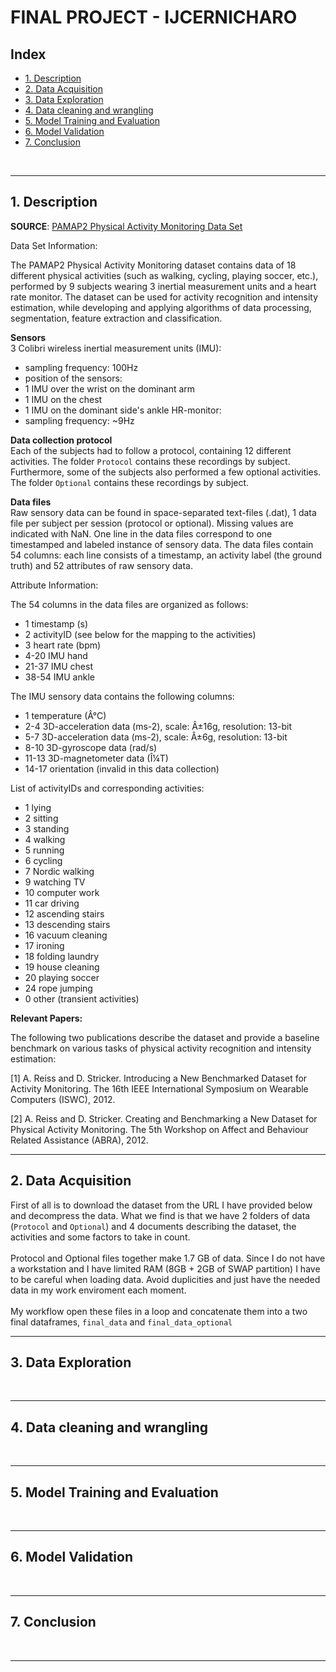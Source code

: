 # FINAL PROJECT - IJCERNICHARO
## Index
* [1. Description](#1\.-description)
* [2. Data Acquisition](#2\.-data-acquisition)
* [3. Data Exploration](#3\.-data-exploration)
* [4. Data cleaning and wrangling](#4\.-data-cleaning-and-wrangling)
* [5. Model Training and Evaluation](#5\.-model-training-and-evaluation)
* [6. Model Validation](#6\.-model-validation)
* [7. Conclusion](#7\.-conclusion)
<br>

___
## 1. Description

**SOURCE**: [PAMAP2 Physical Activity Monitoring Data Set](https://archive.ics.uci.edu/ml/datasets/PAMAP2+Physical+Activity+Monitoring)

Data Set Information:

The PAMAP2 Physical Activity Monitoring dataset contains data of 18 different physical activities (such as walking, cycling, playing soccer, etc.), performed by 9 subjects wearing 3 inertial measurement units and a heart rate monitor. The dataset can be used for activity recognition and intensity estimation, while developing and applying algorithms of data processing, segmentation, feature extraction and classification.

**Sensors**<br>
3 Colibri wireless inertial measurement units (IMU):
- sampling frequency: 100Hz
- position of the sensors:
- 1 IMU over the wrist on the dominant arm
- 1 IMU on the chest
- 1 IMU on the dominant side's ankle
HR-monitor:
- sampling frequency: ~9Hz

**Data collection protocol**<br>
Each of the subjects had to follow a protocol, containing 12 different activities. The folder `Protocol` contains these recordings by subject.
Furthermore, some of the subjects also performed a few optional activities. The folder `Optional` contains these recordings by subject.

**Data files**<br>
Raw sensory data can be found in space-separated text-files (.dat), 1 data file per subject per session (protocol or optional). Missing values are indicated with NaN. One line in the data files correspond to one timestamped and labeled instance of sensory data. The data files contain 54 columns: each line consists of a timestamp, an activity label (the ground truth) and 52 attributes of raw sensory data.

Attribute Information:

The 54 columns in the data files are organized as follows:
* 1     timestamp (s)
* 2     activityID (see below for the mapping to the activities)
* 3     heart rate (bpm)
* 4-20  IMU hand
* 21-37 IMU chest
* 38-54 IMU ankle

The IMU sensory data contains the following columns:
* 1      temperature (Â°C)
* 2-4    3D-acceleration data (ms-2), scale: Â±16g, resolution: 13-bit
* 5-7    3D-acceleration data (ms-2), scale: Â±6g, resolution: 13-bit
* 8-10   3D-gyroscope data (rad/s)
* 11-13  3D-magnetometer data (Î¼T)
* 14-17  orientation (invalid in this data collection)

List of activityIDs and corresponding activities:
* 1 lying
* 2 sitting
* 3 standing
* 4 walking
* 5 running
* 6 cycling
* 7 Nordic walking
* 9 watching TV
* 10 computer work
* 11 car driving
* 12 ascending stairs
* 13 descending stairs
* 16 vacuum cleaning
* 17 ironing
* 18 folding laundry
* 19 house cleaning
* 20 playing soccer
* 24 rope jumping
* 0 other (transient activities)

**Relevant Papers:**

The following two publications describe the dataset and provide a baseline benchmark on various tasks of physical activity recognition and intensity estimation:

[1] A. Reiss and D. Stricker. Introducing a New Benchmarked Dataset for Activity Monitoring. The 16th IEEE International Symposium on Wearable Computers (ISWC), 2012.

[2] A. Reiss and D. Stricker. Creating and Benchmarking a New Dataset for Physical Activity Monitoring. The 5th Workshop on Affect and Behaviour Related Assistance (ABRA), 2012. 
<br>

___
## 2. Data Acquisition
First of all is to download the dataset from the URL I have provided below and decompress the data. What we find is that we have 2 folders of data (`Protocol` and `Optional`) and 4 documents describing the dataset, the activities and some factors to take in count.<br><br>
Protocol and Optional files together make 1.7 GB of data. Since I do not have a workstation and I have limited RAM (8GB + 2GB of SWAP partition) I have to be careful when loading data. Avoid duplicities and just have the needed data in my work enviroment each moment. <br><br>
My workflow open these files in a loop and concatenate them into a two final dataframes, `final_data` and `final_data_optional`
<br>

___
## 3. Data Exploration

<br>

___
## 4. Data cleaning and wrangling

<br>

___
## 5. Model Training and Evaluation

<br>

___
## 6. Model Validation

<br>

___
## 7. Conclusion

<br>

___

